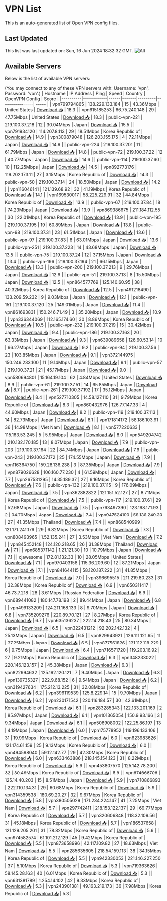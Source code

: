 # VPN List

This is an auto-generated list of Open VPN config files.

## Last Updated

This list was last updated on: Sun, 16 Jun 2024 18:32:32 GMT.
![Alt](https://repobeats.axiom.co/api/embed/186b98318ef1479477931607c1ad7d823f12451f.svg "Repobeats analytics image")

## Available Servers

Below is the list of available VPN servers:

(You may connect to any of these VPN servers with: Username: 'vpn', Password: 'vpn'.)
| Hostname | IP Address | Ping | Speed | Country | OpenVPN Config | Score |
|----------|------------|------|-------|---------|----------------| ----- |
| vpn799794865 | 138.229.133.184 | 15 | 43.36Mbps | United States | [Download 📥](./configs/server_0_US.ovpn) | 18.3 |
| vpn615185253 | 66.75.240.148 | 29 | 47.75Mbps | United States | [Download 📥](./configs/server_1_US.ovpn) | 18.3 |
| public-vpn-221 | 219.100.37.218 | 12 | 30.04Mbps | Japan | [Download 📥](./configs/server_2_JP.ovpn) | 15.5 |
| vpn791934120 | 114.207.8.113 | 29 | 18.51Mbps | Korea Republic of | [Download 📥](./configs/server_3_KR.ovpn) | 14.9 |
| vpn300879048 | 126.203.155.175 | 4 | 72.11Mbps | Japan | [Download 📥](./configs/server_4_JP.ovpn) | 14.9 |
| public-vpn-224 | 219.100.37.201 | 11 | 61.79Mbps | Japan | [Download 📥](./configs/server_5_JP.ovpn) | 14.8 |
| public-vpn-72 | 219.100.37.22 | 12 | 40.77Mbps | Japan | [Download 📥](./configs/server_6_JP.ovpn) | 14.6 |
| public-vpn-114 | 219.100.37.60 | 10 | 112.25Mbps | Japan | [Download 📥](./configs/server_7_JP.ovpn) | 14.5 |
| vpn892773176 | 119.202.173.11 | 27 | 3.15Mbps | Korea Republic of | [Download 📥](./configs/server_8_KR.ovpn) | 14.3 |
| public-vpn-50 | 219.100.37.14 | 24 | 18.50Mbps | Japan | [Download 📥](./configs/server_9_JP.ovpn) | 14.2 |
| vpn116046141 | 121.139.68.92 | 32 | 41.19Mbps | Korea Republic of | [Download 📥](./configs/server_10_KR.ovpn) | 14.1 |
| vpn169530017 | 58.225.229.91 | 32 | 44.84Mbps | Korea Republic of | [Download 📥](./configs/server_11_KR.ovpn) | 13.9 |
| public-vpn-67 | 219.100.37.84 | 18 | 74.23Mbps | Japan | [Download 📥](./configs/server_12_JP.ovpn) | 13.9 |
| vpn869386675 | 211.184.112.55 | 30 | 22.01Mbps | Korea Republic of | [Download 📥](./configs/server_13_KR.ovpn) | 13.9 |
| public-vpn-195 | 219.100.37.195 | 19 | 60.89Mbps | Japan | [Download 📥](./configs/server_14_JP.ovpn) | 13.8 |
| public-vpn-98 | 219.100.37.31 | 23 | 61.51Mbps | Japan | [Download 📥](./configs/server_15_JP.ovpn) | 13.6 |
| public-vpn-97 | 219.100.37.83 | 8 | 63.01Mbps | Japan | [Download 📥](./configs/server_16_JP.ovpn) | 13.6 |
| public-vpn-251 | 219.100.37.223 | 14 | 43.68Mbps | Japan | [Download 📥](./configs/server_17_JP.ovpn) | 13.5 |
| public-vpn-75 | 219.100.37.24 | 12 | 37.15Mbps | Japan | [Download 📥](./configs/server_18_JP.ovpn) | 13.4 |
| public-vpn-196 | 219.100.37.194 | 21 | 66.15Mbps | Japan | [Download 📥](./configs/server_19_JP.ovpn) | 13.3 |
| public-vpn-200 | 219.100.37.213 | 9 | 29.76Mbps | Japan | [Download 📥](./configs/server_20_JP.ovpn) | 12.9 |
| public-vpn-51 | 219.100.37.13 | 8 | 15.50Mbps | Japan | [Download 📥](./configs/server_21_JP.ovpn) | 12.5 |
| vpn864577769 | 125.140.60.95 | 38 | 40.32Mbps | Korea Republic of | [Download 📥](./configs/server_22_KR.ovpn) | 12.5 |
| vpn491218490 | 133.209.59.232 | 9 | 9.03Mbps | Japan | [Download 📥](./configs/server_23_JP.ovpn) | 12.1 |
| public-vpn-151 | 219.100.37.120 | 25 | 149.01Mbps | Japan | [Download 📥](./configs/server_24_JP.ovpn) | 11.4 |
| vpn861693831 | 150.246.71.49 | 3 | 35.20Mbps | Japan | [Download 📥](./configs/server_25_JP.ovpn) | 10.9 |
| vpn336344069 | 112.165.174.60 | 30 | 8.86Mbps | Korea Republic of | [Download 📥](./configs/server_26_KR.ovpn) | 10.5 |
| public-vpn-232 | 219.100.37.219 | 15 | 30.42Mbps | Japan | [Download 📥](./configs/server_27_JP.ovpn) | 9.4 |
| public-vpn-186 | 219.100.37.163 | 20 | 63.33Mbps | Japan | [Download 📥](./configs/server_28_JP.ovpn) | 9.3 |
| vpn639089658 | 126.60.53.14 | 10 | 66.27Mbps | Japan | [Download 📥](./configs/server_29_JP.ovpn) | 9.2 |
| public-vpn-94 | 219.100.37.56 | 23 | 103.85Mbps | Japan | [Download 📥](./configs/server_30_JP.ovpn) | 9.1 |
| vpn372144975 | 150.246.233.100 | 11 | 9.14Mbps | Japan | [Download 📥](./configs/server_31_JP.ovpn) | 9.1 |
| public-vpn-57 | 219.100.37.21 | 21 | 45.17Mbps | Japan | [Download 📥](./configs/server_32_JP.ovpn) | 9.0 |
| vpn580694801 | 15.164.19.104 | 62 | 4.84Mbps | United States | [Download 📥](./configs/server_33_US.ovpn) | 8.9 |
| public-vpn-61 | 219.100.37.51 | 14 | 65.85Mbps | Japan | [Download 📥](./configs/server_34_JP.ovpn) | 8.7 |
| public-vpn-261 | 219.100.37.192 | 17 | 35.12Mbps | Japan | [Download 📥](./configs/server_35_JP.ovpn) | 8.4 |
| vpn527710305 | 14.58.127.110 | 31 | 9.79Mbps | Korea Republic of | [Download 📥](./configs/server_36_KR.ovpn) | 8.3 |
| vpn860432976 | 126.77.147.33 | 4 | 44.60Mbps | Japan | [Download 📥](./configs/server_37_JP.ovpn) | 8.2 |
| public-vpn-119 | 219.100.37.113 | 14 | 82.73Mbps | Japan | [Download 📥](./configs/server_38_JP.ovpn) | 8.1 |
| vpn171814172 | 58.186.103.91 | 36 | 14.98Mbps | Viet Nam | [Download 📥](./configs/server_39_VN.ovpn) | 8.1 |
| vpn577220633 | 115.163.53.245 | 5 | 5.95Mbps | Japan | [Download 📥](./configs/server_40_JP.ovpn) | 8.0 |
| vpn549204742 | 210.132.170.185 | 13 | 8.07Mbps | Japan | [Download 📥](./configs/server_41_JP.ovpn) | 7.9 |
| public-vpn-203 | 219.100.37.164 | 22 | 84.74Mbps | Japan | [Download 📥](./configs/server_42_JP.ovpn) | 7.9 |
| public-vpn-243 | 219.100.37.172 | 25 | 174.55Mbps | Japan | [Download 📥](./configs/server_43_JP.ovpn) | 7.9 |
| vpn116364750 | 159.28.136.238 | 3 | 87.35Mbps | Japan | [Download 📥](./configs/server_44_JP.ovpn) | 7.9 |
| vpn879026628 | 106.160.77.230 | 4 | 61.59Mbps | Japan | [Download 📥](./configs/server_45_JP.ovpn) | 7.7 |
| vpn267531295 | 14.35.189.37 | 27 | 9.16Mbps | Korea Republic of | [Download 📥](./configs/server_46_KR.ovpn) | 7.6 |
| public-vpn-132 | 219.100.37.115 | 9 | 176.09Mbps | Japan | [Download 📥](./configs/server_47_JP.ovpn) | 7.5 |
| vpn362882822 | 121.151.52.127 | 27 | 8.71Mbps | Korea Republic of | [Download 📥](./configs/server_48_KR.ovpn) | 7.5 |
| public-vpn-117 | 219.100.37.61 | 29 | 52.68Mbps | Japan | [Download 📥](./configs/server_49_JP.ovpn) | 7.5 |
| vpn763497390 | 123.198.171.93 | 2 | 94.79Mbps | Japan | [Download 📥](./configs/server_50_JP.ovpn) | 7.4 |
| vpn947524199 | 58.136.249.30 | 27 | 41.35Mbps | Thailand | [Download 📥](./configs/server_51_TH.ovpn) | 7.4 |
| vpn868540999 | 121.171.241.176 | 29 | 6.82Mbps | Korea Republic of | [Download 📥](./configs/server_52_KR.ovpn) | 7.3 |
| vpn808493965 | 1.52.135.241 | 27 | 3.53Mbps | Viet Nam | [Download 📥](./configs/server_53_VN.ovpn) | 7.2 |
| vpn845452148 | 124.120.218.65 | 26 | 31.38Mbps | Thailand | [Download 📥](./configs/server_54_TH.ovpn) | 7.1 |
| vpn685371142 | 1.21.121.30 | 10 | 10.79Mbps | Japan | [Download 📥](./configs/server_55_JP.ovpn) | 7.1 |
| cjawesome | 172.81.132.33 | 10 | 28.05Mbps | United States | [Download 📥](./configs/server_56_US.ovpn) | 7.1 |
| vpn970403158 | 115.36.209.60 | 12 | 87.21Mbps | Japan | [Download 📥](./configs/server_57_JP.ovpn) | 7.1 |
| vpn841644115 | 58.120.187.222 | 31 | 41.85Mbps | Korea Republic of | [Download 📥](./configs/server_58_KR.ovpn) | 7.0 |
| vpn396695515 | 211.219.80.233 | 31 | 32.38Mbps | Korea Republic of | [Download 📥](./configs/server_59_KR.ovpn) | 6.9 |
| vpn650311417 | 46.73.7.218 | 28 | 3.61Mbps | Russian Federation | [Download 📥](./configs/server_60_RU.ovpn) | 6.9 |
| vpn689441082 | 180.147.78.198 | 2 | 89.44Mbps | Japan | [Download 📥](./configs/server_61_JP.ovpn) | 6.8 |
| vpn499133209 | 124.211.168.133 | 8 | 9.70Mbps | Japan | [Download 📥](./configs/server_62_JP.ovpn) | 6.8 |
| vpn735209276 | 220.89.70.121 | 27 | 8.27Mbps | Korea Republic of | [Download 📥](./configs/server_63_KR.ovpn) | 6.7 |
| vpn635136237 | 222.14.218.43 | 25 | 80.34Mbps | Japan | [Download 📥](./configs/server_64_JP.ovpn) | 6.5 |
| vpn322431212 | 92.202.142.132 | 4 | 25.13Mbps | Japan | [Download 📥](./configs/server_65_JP.ovpn) | 6.5 |
| vpn829943921 | 126.111.121.65 | 11 | 27.25Mbps | Japan | [Download 📥](./configs/server_66_JP.ovpn) | 6.5 |
| vpn877561826 | 121.112.118.229 | 6 | 9.75Mbps | Japan | [Download 📥](./configs/server_67_JP.ovpn) | 6.4 |
| vpn716571720 | 119.203.16.92 | 27 | 9.21Mbps | Korea Republic of | [Download 📥](./configs/server_68_KR.ovpn) | 6.3 |
| vpn348233022 | 220.146.123.157 | 2 | 45.38Mbps | Japan | [Download 📥](./configs/server_69_JP.ovpn) | 6.3 |
| vpn822994632 | 125.192.120.121 | 7 | 9.40Mbps | Japan | [Download 📥](./configs/server_70_JP.ovpn) | 6.3 |
| vpn139735327 | 222.9.68.152 | 6 | 9.54Mbps | Japan | [Download 📥](./configs/server_71_JP.ovpn) | 6.2 |
| vpn319427634 | 175.212.13.225 | 31 | 32.08Mbps | Korea Republic of | [Download 📥](./configs/server_72_KR.ovpn) | 6.2 |
| vpn396119539 | 125.8.229.14 | 15 | 9.70Mbps | Japan | [Download 📥](./configs/server_73_JP.ovpn) | 6.2 |
| vpn230171542 | 220.116.184.57 | 30 | 42.61Mbps | Korea Republic of | [Download 📥](./configs/server_74_KR.ovpn) | 6.1 |
| vpn283285343 | 122.133.201.169 | 2 | 85.97Mbps | Japan | [Download 📥](./configs/server_75_JP.ovpn) | 6.1 |
| vpn101365054 | 150.9.93.166 | 3 | 9.34Mbps | Japan | [Download 📥](./configs/server_76_JP.ovpn) | 6.1 |
| vpn506908002 | 122.25.86.197 | 13 | 4.19Mbps | Japan | [Download 📥](./configs/server_77_JP.ovpn) | 6.0 |
| vpn175778952 | 119.196.133.106 | 31 | 19.99Mbps | Korea Republic of | [Download 📥](./configs/server_78_KR.ovpn) | 6.0 |
| vpn623983626 | 121.174.61.159 | 25 | 9.13Mbps | Korea Republic of | [Download 📥](./configs/server_79_KR.ovpn) | 6.0 |
| vpn494598040 | 59.12.142.77 | 29 | 42.30Mbps | Korea Republic of | [Download 📥](./configs/server_80_KR.ovpn) | 6.0 |
| vpn633463886 | 218.145.154.123 | 31 | 8.22Mbps | Korea Republic of | [Download 📥](./configs/server_81_KR.ovpn) | 5.9 |
| vpn453807570 | 125.142.78.200 | 32 | 30.49Mbps | Korea Republic of | [Download 📥](./configs/server_82_KR.ovpn) | 5.9 |
| vpn674668706 | 125.14.40.203 | 15 | 8.51Mbps | Japan | [Download 📥](./configs/server_83_JP.ovpn) | 5.9 |
| vpn710866893 | 222.110.134.31 | 29 | 60.68Mbps | Korea Republic of | [Download 📥](./configs/server_84_KR.ovpn) | 5.9 |
| vpn314359538 | 180.69.20.27 | 32 | 9.67Mbps | Korea Republic of | [Download 📥](./configs/server_85_KR.ovpn) | 5.8 |
| vpn380505029 | 171.234.224.147 | 41 | 7.25Mbps | Viet Nam | [Download 📥](./configs/server_86_VN.ovpn) | 5.7 |
| vpn297742411 | 218.153.122.137 | 29 | 69.77Mbps | Korea Republic of | [Download 📥](./configs/server_87_KR.ovpn) | 5.7 |
| vpn320606848 | 118.32.109.56 | 31 | 45.18Mbps | Korea Republic of | [Download 📥](./configs/server_88_KR.ovpn) | 5.7 |
| vpn186537658 | 121.129.205.201 | 31 | 78.82Mbps | Korea Republic of | [Download 📥](./configs/server_89_KR.ovpn) | 5.6 |
| vpn974582574 | 61.101.212.129 | 45 | 9.42Mbps | Korea Republic of | [Download 📥](./configs/server_90_KR.ovpn) | 5.5 |
| vpn873658996 | 42.117.109.82 | 27 | 18.63Mbps | Viet Nam | [Download 📥](./configs/server_91_VN.ovpn) | 5.5 |
| vpn285635605 | 218.54.159.113 | 38 | 34.15Mbps | Korea Republic of | [Download 📥](./configs/server_92_KR.ovpn) | 5.5 |
| vpn942330053 | 221.146.227.250 | 37 | 5.10Mbps | Korea Republic of | [Download 📥](./configs/server_93_KR.ovpn) | 5.3 |
| vpn719363626 | 58.145.28.163 | 40 | 6.01Mbps | Korea Republic of | [Download 📥](./configs/server_94_KR.ovpn) | 5.3 |
| vpn631381789 | 1.254.14.102 | 42 | 9.33Mbps | Korea Republic of | [Download 📥](./configs/server_95_KR.ovpn) | 5.3 |
| vpn243901381 | 49.163.219.173 | 36 | 7.98Mbps | Korea Republic of | [Download 📥](./configs/server_96_KR.ovpn) | 5.3 |

